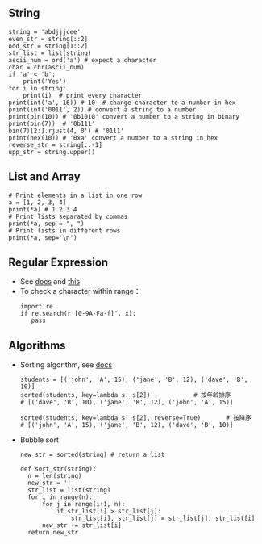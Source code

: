 ## String
```
string = 'abdjjjcee'
even_str = string[::2]
odd_str = string[1::2]
str_list = list(string)
ascii_num = ord('a') # expect a character
char = chr(ascii_num)
if 'a' < 'b':
    print('Yes')
for i in string:
    print(i)  # print every character
print(int('a', 16)) # 10  # change character to a number in hex
print(int('0011', 2)) # convert a string to a number
print(bin(10)) # '0b1010' convert a number to a string in binary
print(bin(7))  # '0b111'
bin(7)[2:].rjust(4, 0') # '0111'
print(hex(10)) # '0xa' convert a number to a string in hex
reverse_str = string[::-1]
upp_str = string.upper()
```

## List and Array
```
# Print elements in a list in one row
a = [1, 2, 3, 4]
print(*a) # 1 2 3 4
# Print lists separated by commas
print(*a, sep = ", ")
# Print lists in different rows
print(*a, sep='\n')
```

## Regular Expression
* See [docs](https://docs.python.org/zh-cn/3/library/re.html#regular-expression-objects) and [this](https://www.runoob.com/python/python-reg-expressions.html)
* To check a character within range：
  ```
  import re
  if re.search(r'[0-9A-Fa-f]', x):
     pass
  ```

## Algorithms
* Sorting algorithm, see [docs](https://www.runoob.com/w3cnote/ten-sorting-algorithm.html)
  ```
  students = [('john', 'A', 15), ('jane', 'B', 12), ('dave', 'B', 10)]
  sorted(students, key=lambda s: s[2])            # 按年龄排序
  # [('dave', 'B', 10), ('jane', 'B', 12), ('john', 'A', 15)]
     
  sorted(students, key=lambda s: s[2], reverse=True)       # 按降序
  # [('john', 'A', 15), ('jane', 'B', 12), ('dave', 'B', 10)]
  ```
* Bubble sort
  ```
  new_str = sorted(string) # return a list

  def sort_str(string):
    n = len(string)
    new_str = ''
    str_list = list(string)
    for i in range(n):
        for j in range(i+1, n):
            if str_list[i] > str_list[j]:
                str_list[i], str_list[j] = str_list[j], str_list[i]
        new_str += str_list[i]
    return new_str
  ```
